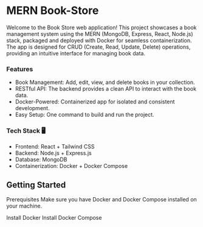 <h1>MERN Book-Store</h1>
<p>Welcome to the Book Store web application! This project showcases a book management system using the MERN (MongoDB, Express, React, Node.js) stack, packaged and deployed with Docker for seamless containerization. The app is designed for CRUD (Create, Read, Update, Delete) operations, providing an intuitive interface for managing book data.</p>
<h3>Features</h3>
<ul>
<li>Book Management: Add, edit, view, and delete books in your collection.</li>
    <li>RESTful API: The backend provides a clean API to interact with the book data.</li>
    <li>Docker-Powered: Containerized app for isolated and consistent development.</li>
    <li>Easy Setup: One command to build and run the project.</li>
    
</ul>
<h3>Tech Stack 🖥️</h3>
<ul>
    <li>Frontend: React + Tailwind CSS</li>
    <li>Backend: Node.js + Express.js</li>
    <li>Database: MongoDB</li>
    <li>Containerization: Docker + Docker Compose</li>
 </ul>
 <h2>Getting Started</h2>
Prerequisites
Make sure you have Docker and Docker Compose installed on your machine.

Install Docker
Install Docker Compose



